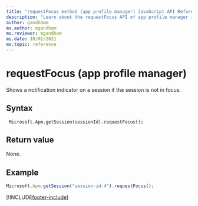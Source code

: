 ```yaml
---
title: "requestFocus method (app profile manager) JavaScript API Reference | MicrosoftDocs"
description: "Learn about the requestFocus API of app profile manager in Customer Service workspace."
author: gandhamm
ms.author: mgandham
ms.reviewer: mgandham
ms.date: 10/01/2021
ms.topic: reference
---
```


# requestFocus (app profile manager)

Shows a notification indicator on a session if the session is not in focus.

## Syntax

` Microsoft.Apm.getSession(sessionId).requestFocus();`

## Return value

None.

## Example

```JavaScript
Microsoft.Apm.getSession("session-id-4").requestFocus();
```

[!INCLUDE[footer-include](../../../../includes/footer-banner.md)]
